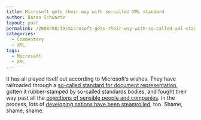 ```yaml
---
title: Microsoft gets their way with so-called XML standard
author: Baron Schwartz
layout: post
permalink: /2008/08/19/microsoft-gets-their-way-with-so-called-xml-standard/
categories:
  - Commentary
  - XML
tags:
  - Microsoft
  - XML
---
```

It has all played itself out according to Microsoft&#8217;s wishes. They have railroaded through a [so-called standard for document representation][1], gotten it rubber-stamped by so-called standards bodies, and fought their way past all the [objections of sensible people and companies][2]. In the process, lots of [developing nations have been steamrolled][3], too. Shame, shame, shame.

 [1]: http://www.iso.org/iso/iso_catalogue/catalogue_tc/catalogue_detail.htm?csnumber=45515
 [2]: http://www.odfalliance.org/resources/Google%20XML%20Q%20%20A%20(2).pdf
 [3]: http://homembit.com/2008/08/openxml-end-of-story-appeals-rejected.html